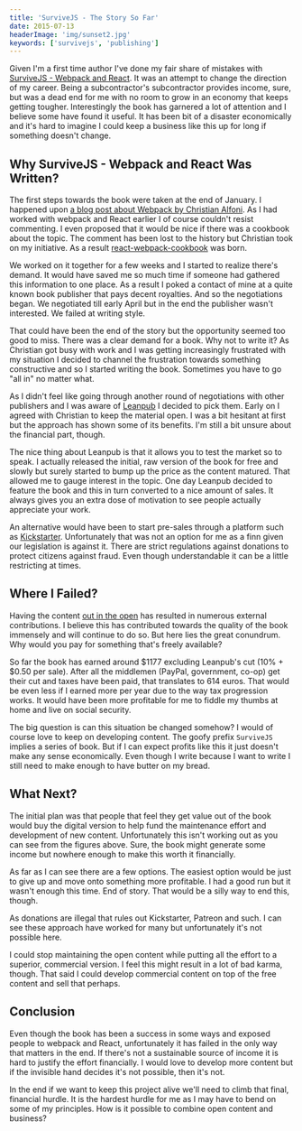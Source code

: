 ```yaml
---
title: 'SurviveJS - The Story So Far'
date: 2015-07-13
headerImage: 'img/sunset2.jpg'
keywords: ['survivejs', 'publishing']
---
```

Given I'm a first time author I've done my fair share of mistakes with [SurviveJS - Webpack and React](http://survivejs.com/). It was an attempt to change the direction of my career. Being a subcontractor's subcontractor provides income, sure, but was a dead end for me with no room to grow in an economy that keeps getting tougher. Interestingly the book has garnered a lot of attention and I believe some have found it useful. It has been bit of a disaster economically and it's hard to imagine I could keep a business like this up for long if something doesn't change.

## Why SurviveJS - Webpack and React Was Written?

The first steps towards the book were taken at the end of January. I happened upon [a blog post about Webpack by Christian Alfoni](https://christianalfoni.github.io/javascript/2014/12/13/did-you-know-webpack-and-react-is-awesome.html). As I had worked with webpack and React earlier I of course couldn't resist commenting. I even proposed that it would be nice if there was a cookbook about the topic. The comment has been lost to the history but Christian took on my initiative. As a result [react-webpack-cookbook](https://christianalfoni.github.io/react-webpack-cookbook/) was born.

We worked on it together for a few weeks and I started to realize there's demand. It would have saved me so much time if someone had gathered this information to one place. As a result I poked a contact of mine at a quite known book publisher that pays decent royalties. And so the negotiations began. We negotiated till early April but in the end the publisher wasn't interested. We failed at writing style.

That could have been the end of the story but the opportunity seemed too good to miss. There was a clear demand for a book. Why not to write it? As Christian got busy with work and I was getting increasingly frustrated with my situation I decided to channel the frustration towards something constructive and so I started writing the book. Sometimes you have to go "all in" no matter what.

As I didn't feel like going through another round of negotiations with other publishers and I was aware of [Leanpub](https://leanpub.com/) I decided to pick them. Early on I agreed with Christian to keep the material open. I was a bit hesitant at first but the approach has shown some of its benefits. I'm still a bit unsure about the financial part, though.

The nice thing about Leanpub is that it allows you to test the market so to speak. I actually released the initial, raw version of the book for free and slowly but surely started to bump up the price as the content matured. That allowed me to gauge interest in the topic. One day Leanpub decided to feature the book and this in turn converted to a nice amount of sales. It always gives you an extra dose of motivation to see people actually appreciate your work.

An alternative would have been to start pre-sales through a platform such as [Kickstarter](https://www.kickstarter.com/). Unfortunately that was not an option for me as a finn given our legislation is against it. There are strict regulations against donations to protect citizens against fraud. Even though understandable it can be a little restricting at times.

## Where I Failed?

Having the content [out in the open](https://github.com/survivejs/webpack_react) has resulted in numerous external contributions. I believe this has contributed towards the quality of the book immensely and will continue to do so. But here lies the great conundrum. Why would you pay for something that's freely available?

So far the book has earned around $1177 excluding Leanpub's cut (10% + $0.50 per sale). After all the middlemen (PayPal, government, co-op) get their cut and taxes have been paid, that translates to 614 euros. That would be even less if I earned more per year due to the way tax progression works. It would have been more profitable for me to fiddle my thumbs at home and live on social security.

The big question is can this situation be changed somehow? I would of course love to keep on developing content. The goofy prefix `SurviveJS` implies a series of book. But if I can expect profits like this it just doesn't make any sense economically. Even though I write because I want to write I still need to make enough to have butter on my bread.

## What Next?

The initial plan was that people that feel they get value out of the book would buy the digital version to help fund the maintenance effort and development of new content. Unfortunately this isn't working out as you can see from the figures above. Sure, the book might generate some income but nowhere enough to make this worth it financially.

As far as I can see there are a few options. The easiest option would be just to give up and move onto something more profitable. I had a good run but it wasn't enough this time. End of story. That would be a silly way to end this, though.

As donations are illegal that rules out Kickstarter, Patreon and such. I can see these approach have worked for many but unfortunately it's not possible here.

I could stop maintaining the open content while putting all the effort to a superior, commercial version. I feel this might result in a lot of bad karma, though. That said I could develop commercial content on top of the free content and sell that perhaps.

## Conclusion

Even though the book has been a success in some ways and exposed people to webpack and React, unfortunately it has failed in the only way that matters in the end. If there's not a sustainable source of income it is hard to justify the effort financially. I would love to develop more content but if the invisible hand decides it's not possible, then it's not.

In the end if we want to keep this project alive we'll need to climb that final, financial hurdle. It is the hardest hurdle for me as I may have to bend on some of my principles. How is it possible to combine open content and business?
